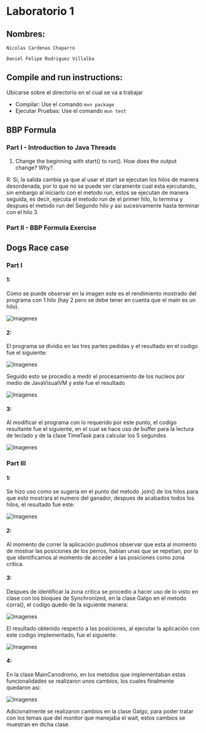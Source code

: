 # Laboratorio 1


## Nombres:
```
Nicolas Cardenas Chaparro

Daniel Felipe Rodriguez Villalba
```
## Compile and run instructions:

Ubicarse sobre el directorio en el cual se va a trabajar
* Compilar: Use el comando `mvn package`
* Ejecutar Pruebas: Use el comando `mvn test`


## BBP Formula
### Part I - Introduction to Java Threads

1. Change the beginning with start() to run(). How does the output change? Why?.

R: Si, la salida cambia ya que al usar el start se ejecutan los hilos de manera desordenada, por lo que no se puede ver claramente cual esta ejecutando, sin embargo al iniciarlo con el metodo run, estos se ejecutan de manera seguida, es decir, ejecuta el metodo run de el primer hilo, lo termina y despues el metodo run del Segundo hilo y asi sucesivamente hasta terminar con el hilo 3.


### Part II - BBP Formula Exercise

## Dogs Race case

### Part I

#### 1: 

Como se puede observar en la imagen este es el rendimiento mostrado del programa con 1 hilo (hay 2 pero se debe tener en cuenta que el main es un hilo).

![Imagenes](https://github.com/danielrodriguezvillalba/ARSW-Lab1/blob/master/Imagenes/Verificando1Hilo.PNG)

#### 2:

El programa se dividio en las tres partes pedidas y el resultado en el codigo fue el siguiente:

![Imagenes](https://github.com/danielrodriguezvillalba/ARSW-Lab1/blob/master/Imagenes/TresHilosMain.PNG)


Seguido esto se procedio a medir el procesamiento de los nucleos por medio de JavaVisualVM y este fue el resultado


![Imagenes](https://github.com/danielrodriguezvillalba/ARSW-Lab1/blob/master/Imagenes/TresHilos.PNG)

#### 3:

Al modificar el programa con lo requerido por este punto, el codigo resultante fue el siguiente, en el cual se hace uso de buffer para la lectura de teclado y de la clase TimeTask para calcular los 5 segundos


![Imagenes](https://github.com/danielrodriguezvillalba/ARSW-Lab1/blob/master/Imagenes/Parte2Punto1Completp.PNG)

### Part III

#### 1:

Se hizo uso como se sugeria en el punto del metodo .join() de los hilos para que esto mostrara el numero del ganador, despues de acabados todos los hilos, el resultado fue este:

![Imagenes](https://github.com/danielrodriguezvillalba/ARSW-Lab1/blob/master/Imagenes/Join.PNG)

#### 2:

Al momento de correr la aplicación pudimos observar que esta al momento de mostrar las posiciones de los perros, habian unas que se repetian, por lo que identificamos al momento de acceder a las posiciones como zona critica.

#### 3:

Despues de identificar la zona critica se procedio a hacer uso de lo visto en clase con los bloques de Synchronized, en la clase Galgo en el metodo corra(), el codigo quedo de la siguiente manera:


![Imagenes](https://github.com/danielrodriguezvillalba/ARSW-Lab1/blob/master/Imagenes/SynchronyzedCode.PNG)


El resultado obtenido respecto a las posiciones, al ejecutar la aplicación con este codigo implementado, fue el siguiente:


![Imagenes](https://github.com/danielrodriguezvillalba/ARSW-Lab1/blob/master/Imagenes/Results.PNG)

#### 4:

En la clase MainCanodromo, en los metodos que implementaban estas funcionalidades se realizaron unos cambios, los cuales finalmente quedaron asi:


![Imagenes](https://github.com/danielrodriguezvillalba/ARSW-Lab1/blob/master/Imagenes/Funci.PNG)


Adicionalmente se realizaron cambios en la clase Galgo, para poder tratar con los temas que del monitor que manejaba el wait, estos cambios se muestran en dicha clase.

